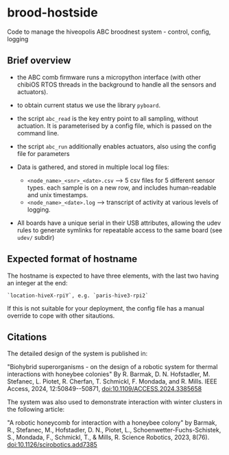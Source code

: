 # brood-hostside

Code to manage the hiveopolis ABC broodnest system - control, config, logging

## Brief overview

* the ABC comb firmware runs a micropython interface (with other chibiOS RTOS
  threads in the background to handle all the sensors and actuators).
* to obtain current status we use the library `pyboard`.

* the script `abc_read` is the key entry point to all sampling, without
  actuation.  It is parameterised by a config file, which is passed on the
  command line.
* the script `abc_run` additionally enables actuators, also using the config
  file for parameters 

* Data is gathered, and stored in multiple local log files:
  * `<node_name>_<snr>_<date>.csv` --> 5 csv files for 5 different sensor types.
    each sample is on a new row, and includes human-readable and unix timestamps.
  * `<node_name>_<date>.log` --> transcript of activity at various levels of
    logging.

* All boards have a unique serial in their USB attributes, allowing the udev
  rules to generate symlinks for repeatable access to the same board (see
 `udev/` subdir)


## Expected format of hostname

The hostname is expected to have three elements, with the last two having an
integer at the end:

    `location-hiveX-rpiY`, e.g. `paris-hive3-rpi2`

If this is not suitable for your deployment, the config file has a manual
override to cope with other sitautions. 

## Citations

The detailed design of the system is published in:

"Biohybrid superorganisms - on the design of a robotic system for thermal interactions with honeybee colonies"
By R. Barmak, D. N. Hofstadler, M. Stefanec, L. Piotet, R. Cherfan, T. Schmickl, F. Mondada, and R. Mills.
IEEE Access, 2024, 12:50849--50871, [doi:10.1109/ACCESS.2024.3385658](https://doi.org/10.1109/ACCESS.2024.3385658)

The system was also used to demonstrate interaction with winter clusters in the following article:

"A robotic honeycomb for interaction with a honeybee colony"
by Barmak, R., Stefanec, M., Hofstadler, D. N., Piotet, L., Schoenwetter-Fuchs-Schistek, S., Mondada, F., Schmickl, T., & Mills, R. Science Robotics, 2023, 8(76). [doi:10.1126/scirobotics.add7385](https://doi.org/10.1126/scirobotics.add7385)


